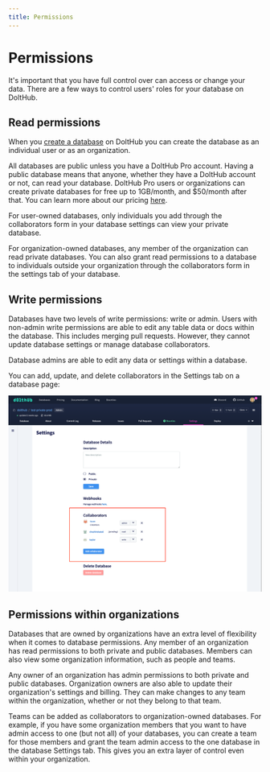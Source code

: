 ```yaml
---
title: Permissions
---
```


# Permissions

It's important that you have full control over can access or change your data. There are a few ways to control users' roles for your database on DoltHub.

## Read permissions

When you [create a database](https://www.dolthub.com/profile/new-repository) on DoltHub you can create the database as an individual user or as an organization.

All databases are public unless you have a DoltHub Pro account. Having a public database means that anyone, whether they have a DoltHub account or not, can read your database. DoltHub Pro users or organizations can create private databases for free up to 1GB/month, and $50/month after that. You can learn more about our pricing [here](https://www.dolthub.com/pricing).

For user-owned databases, only individuals you add through the collaborators form in your database settings can view your private database.

For organization-owned databases, any member of the organization can read private databases. You can also grant read permissions to a database to individuals outside your organization through the collaborators form in the settings tab of your database.

## Write permissions

Databases have two levels of write permissions: write or admin. Users with non-admin write permissions are able to edit any table data or docs within the database. This includes merging pull requests. However, they cannot update database settings or manage database collaborators.

Database admins are able to edit any data or settings within a database.

You can add, update, and delete collaborators in the Settings tab on a database page:

![Collaborator form](../../.gitbook/assets/database-settings-collabs.png)

## Permissions within organizations

Databases that are owned by organizations have an extra level of flexibility when it comes to database permissions. Any member of an organization has read permissions to both private and public databases. Members can also view some organization information, such as people and teams.

Any owner of an organization has admin permissions to both private and public databases. Organization owners are also able to update their organization's settings and billing. They can make changes to any team within the organization, whether or not they belong to that team.

Teams can be added as collaborators to organization-owned databases. For example, if you have some organization members that you want to have admin access to one (but not all) of your databases, you can create a team for those members and grant the team admin access to the one database in the database Settings tab. This gives you an extra layer of control even within your organization.
